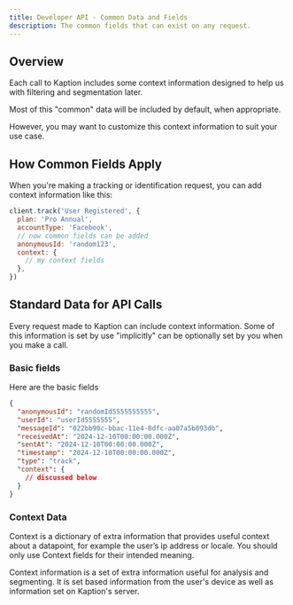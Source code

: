 ```yaml
---
title: Developer API - Common Data and Fields
description: The common fields that can exist on any request.
---
```


## Overview

Each call to Kaption includes some context information designed to help us with filtering and segmentation later.

Most of this "common" data will be included by default, when appropriate.

However, you may want to customize this context information to suit your use case.

## How Common Fields Apply

When you're making a tracking or identification request, you can add context information like this:

```js
client.track('User Registered', {
  plan: 'Pro Annual',
  accountType: 'Facebook',
  // now common fields can be added
  anonymousId: 'random123',
  context: {
    // my context fields
  },
})
```

## Standard Data for API Calls

Every request made to Kaption can include context information. Some of this information is set by use "implicitly" can be optionally set by you when you make a call.

### Basic fields

Here are the basic fields

```json
{
  "anonymousId": "randomId5555555555",
  "userId": "userId5555555",
  "messageId": "022bb90c-bbac-11e4-8dfc-aa07a5b093db",
  "receivedAt": "2024-12-10T00:00:00.000Z",
  "sentAt": "2024-12-10T00:00:00.000Z",
  "timestamp": "2024-12-10T00:00:00.000Z",
  "type": "track",
  "context": {
    // discussed below
  }
}
```

<elem-table></elem-table>

### Context Data

Context is a dictionary of extra information that provides useful context about a datapoint, for example the user’s ip address or locale. You should only use Context fields for their intended meaning.

Context information is a set of extra information useful for analysis and segmenting. It is set based information from the user's device as well as information set on Kaption's server.

<elem-table fields="context"></elem-table>
